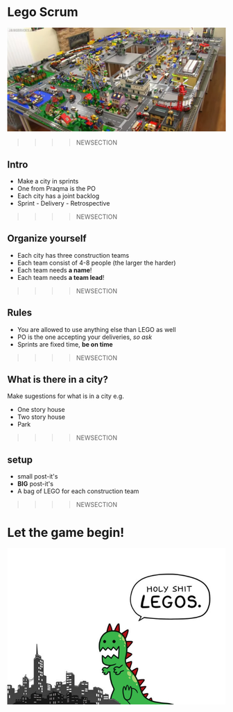 # Lego Scrum

![](img/lego-city.png)

>>>>NEWSECTION
## Intro

* Make a city in sprints
* One from Praqma is the PO
* Each city has a joint backlog
* Sprint - Delivery - Retrospective

>>>>NEWSECTION
## Organize yourself

* Each city has three construction teams
* Each team consist of 4-8 people (the larger the harder)
* Each team needs **a name**!
* Each team needs **a team lead**!

>>>>NEWSECTION
## Rules

* You are allowed to use anything else than LEGO as well
* PO is the one accepting your deliveries, *so ask*
* Sprints are fixed time, **be on time**

>>>>NEWSECTION
## What is there in a city?

Make sugestions for what is in a city e.g.
* One story house
* Two story house
* Park

>>>>NEWSECTION
## setup

* small post-it's
* **BIG** post-it's
* A bag of LEGO for each construction team

>>>>NEWSECTION
# Let the game begin!
![](img/lego-godzilla.jpg)
